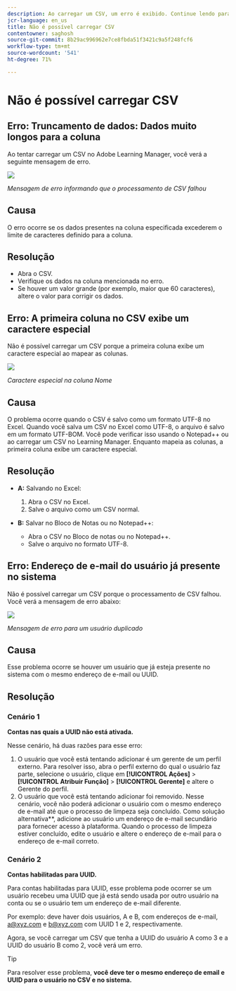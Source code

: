 ```yaml
---
description: Ao carregar um CSV, um erro é exibido. Continue lendo para resolver o problema.
jcr-language: en_us
title: Não é possível carregar CSV
contentowner: saghosh
source-git-commit: 8b29ac996962e7ce8fbda51f3421c9a5f248fcf6
workflow-type: tm+mt
source-wordcount: '541'
ht-degree: 71%

---
```




# Não é possível carregar CSV

## Erro: Truncamento de dados: Dados muito longos para a coluna

Ao tentar carregar um CSV no Adobe Learning Manager, você verá a seguinte mensagem de erro.

![](assets/csv-upload-failed.png)

*Mensagem de erro informando que o processamento de CSV falhou*

## Causa

O erro ocorre se os dados presentes na coluna especificada excederem o limite de caracteres definido para a coluna.

## Resolução

* Abra o CSV.
* Verifique os dados na coluna mencionada no erro.
* Se houver um valor grande (por exemplo, maior que 60 caracteres), altere o valor para corrigir os dados.

## Erro: A primeira coluna no CSV exibe um caractere especial

Não é possível carregar um CSV porque a primeira coluna exibe um caractere especial ao mapear as colunas.

![](assets/csv-2.png)

*Caractere especial na coluna Nome*

## Causa

O problema ocorre quando o CSV é salvo como um formato UTF-8 no Excel. Quando você salva um CSV no Excel como UTF-8, o arquivo é salvo em um formato UTF-BOM. Você pode verificar isso usando o Notepad++ ou ao carregar um CSV no Learning Manager. Enquanto mapeia as colunas, a primeira coluna exibe um caractere especial.

## Resolução

* **A:** Salvando no Excel:

   1. Abra o CSV no Excel.
   1. Salve o arquivo como um CSV normal.

* **B:** Salvar no Bloco de Notas ou no Notepad++:

   * Abra o CSV no Bloco de notas ou no Notepad++.
   * Salve o arquivo no formato UTF-8.

## Erro: Endereço de e-mail do usuário já presente no sistema

Não é possível carregar um CSV porque o processamento de CSV falhou. Você verá a mensagem de erro abaixo:

![](assets/csv-3.png)

*Mensagem de erro para um usuário duplicado*

## Causa

Esse problema ocorre se houver um usuário que já esteja presente no sistema com o mesmo endereço de e-mail ou UUID.

## Resolução

### Cenário 1

**Contas nas quais a UUID não está ativada.**

Nesse cenário, há duas razões para esse erro:

1. O usuário que você está tentando adicionar é um gerente de um perfil externo. Para resolver isso, abra o perfil externo do qual o usuário faz parte, selecione o usuário, clique em **[!UICONTROL Ações]** > **[!UICONTROL Atribuir Função]** > **[!UICONTROL Gerente]** e altere o Gerente do perfil.
1. O usuário que você está tentando adicionar foi removido. Nesse cenário, você não poderá adicionar o usuário com o mesmo endereço de e-mail até que o processo de limpeza seja concluído. Como solução alternativa**, adicione ao usuário um endereço de e-mail secundário para fornecer acesso à plataforma. Quando o processo de limpeza estiver concluído, edite o usuário e altere o endereço de e-mail para o endereço de e-mail correto.

### Cenário 2

**Contas habilitadas para UUID.**

Para contas habilitadas para UUID, esse problema pode ocorrer se um usuário recebeu uma UUID que já está sendo usada por outro usuário na conta ou se o usuário tem um endereço de e-mail diferente.

Por exemplo: deve haver dois usuários, A e B, com endereços de e-mail,  <a@xyz.com> e <b@xyz.com> com UUID 1 e 2, respectivamente.

Agora, se você carregar um CSV que tenha a UUID do usuário A como 3 e a UUID do usuário B como 2, você verá um erro.

>[!TIP]
>
>Para resolver esse problema, **você deve ter o mesmo endereço de email e UUID para o usuário no CSV e no sistema.**

